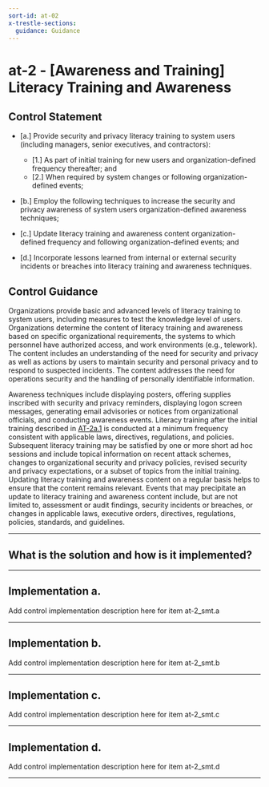 ```yaml
---
sort-id: at-02
x-trestle-sections:
  guidance: Guidance
---
```


# at-2 - \[Awareness and Training\] Literacy Training and Awareness

## Control Statement

- \[a.\] Provide security and privacy literacy training to system users (including managers, senior executives, and contractors):

  - \[1.\] As part of initial training for new users and organization-defined frequency thereafter; and
  - \[2.\] When required by system changes or following organization-defined events;

- \[b.\] Employ the following techniques to increase the security and privacy awareness of system users organization-defined awareness techniques;

- \[c.\] Update literacy training and awareness content organization-defined frequency and following organization-defined events; and

- \[d.\] Incorporate lessons learned from internal or external security incidents or breaches into literacy training and awareness techniques.

## Control Guidance

Organizations provide basic and advanced levels of literacy training to system users, including measures to test the knowledge level of users. Organizations determine the content of literacy training and awareness based on specific organizational requirements, the systems to which personnel have authorized access, and work environments (e.g., telework). The content includes an understanding of the need for security and privacy as well as actions by users to maintain security and personal privacy and to respond to suspected incidents. The content addresses the need for operations security and the handling of personally identifiable information.

Awareness techniques include displaying posters, offering supplies inscribed with security and privacy reminders, displaying logon screen messages, generating email advisories or notices from organizational officials, and conducting awareness events. Literacy training after the initial training described in [AT-2a.1](#at-2_smt.a.1) is conducted at a minimum frequency consistent with applicable laws, directives, regulations, and policies. Subsequent literacy training may be satisfied by one or more short ad hoc sessions and include topical information on recent attack schemes, changes to organizational security and privacy policies, revised security and privacy expectations, or a subset of topics from the initial training. Updating literacy training and awareness content on a regular basis helps to ensure that the content remains relevant. Events that may precipitate an update to literacy training and awareness content include, but are not limited to, assessment or audit findings, security incidents or breaches, or changes in applicable laws, executive orders, directives, regulations, policies, standards, and guidelines.

______________________________________________________________________

## What is the solution and how is it implemented?

<!-- Please leave this section blank and enter implementation details in the parts below. -->

______________________________________________________________________

## Implementation a.

Add control implementation description here for item at-2_smt.a

______________________________________________________________________

## Implementation b.

Add control implementation description here for item at-2_smt.b

______________________________________________________________________

## Implementation c.

Add control implementation description here for item at-2_smt.c

______________________________________________________________________

## Implementation d.

Add control implementation description here for item at-2_smt.d

______________________________________________________________________
